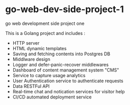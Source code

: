 # go-web-dev-side-project-1
go web development side project one

This is a Golang project and includes :

- HTTP server 
- HTML dynamic templates 
- Saving and fetching contents into Postgres DB
- Middlware design
- Logger  and defer-panic-recover middlewares 
- Dashboard of content management system "CMS"
- Service to capture usage analytics
- User Authentication service to authenticate requests 
- Data RESTFul API 
- Real-time chat and notication services for visitor help 
- CI/CD automated deployment service
